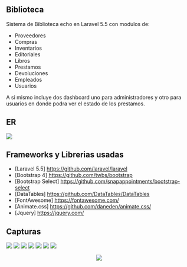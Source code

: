 ## Biblioteca

Sistema de Biblioteca echo en Laravel 5.5 con modulos de:

- Proveedores
- Compras
- Inventarios
- Editoriales
- Libros 
- Prestamos
- Devoluciones
- Empleados
- Usuarios

A si mismo incluye dos dashboard uno para administradores y otro para usuarios en donde podra ver el estado de los prestamos.

## ER

<img src="https://www.dropbox.com/s/ncro6kvrdb2v16k/Diagrama%20ER.jpg?raw=1">

## Frameworks y Librerias usadas

- [Laravel 5.5] https://github.com/laravel/laravel
- [Bootstrap 4] https://github.com/twbs/bootstrap
- [Bootstrap Select] https://github.com/snapappointments/bootstrap-select
- [DataTables] https://github.com/DataTables/DataTables
- [FontAwesome] https://fontawesome.com/
- [Animate.css] https://github.com/daneden/animate.css/
- [Jquery] https://jquery.com/

## Capturas

<img src="https://www.dropbox.com/s/1nakf13bkk2xlbl/1.PNG?raw=1">

<img src="https://www.dropbox.com/s/beirarkx5e0qfcb/2.PNG?raw=1">

<img src="https://www.dropbox.com/s/dnkboofjflt40bi/3.PNG?raw=1">

<img src="https://www.dropbox.com/s/r58kjf3aqpjw61w/4.PNG?raw=1">

<img src="https://www.dropbox.com/s/7i4rlr13lrpo6xz/5.PNG?raw=1">

<img src="https://www.dropbox.com/s/zyks431m6m09qua/6.PNG?raw=1">

<img src="https://www.dropbox.com/s/o7o9we86x44gv7q/7.PNG?raw=1">

<p align="center"><img src="https://laravel.com/assets/img/components/logo-laravel.svg"></p>
